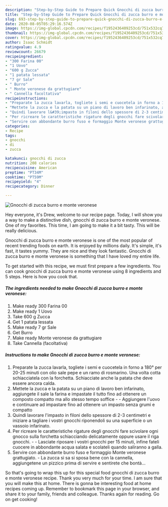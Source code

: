 ```yaml
---
description: "Step-by-Step Guide to Prepare Quick Gnocchi di zucca burro e monte veronese"
title: "Step-by-Step Guide to Prepare Quick Gnocchi di zucca burro e monte veronese"
slug: 693-step-by-step-guide-to-prepare-quick-gnocchi-di-zucca-burro-e-monte-veronese
date: 2020-08-05T05:29:16.574Z
image: https://img-global.cpcdn.com/recipes/f1952436409253cd/751x532cq70/gnocchi-di-zucca-burro-e-monte-veronese-recipe-main-photo.jpg
thumbnail: https://img-global.cpcdn.com/recipes/f1952436409253cd/751x532cq70/gnocchi-di-zucca-burro-e-monte-veronese-recipe-main-photo.jpg
cover: https://img-global.cpcdn.com/recipes/f1952436409253cd/751x532cq70/gnocchi-di-zucca-burro-e-monte-veronese-recipe-main-photo.jpg
author: Isaac Schmidt
ratingvalue: 4.9
reviewcount: 26679
recipeingredient:
- "300 Farina 00"
- "1 Uovo"
- "600 g Zucca"
- "1 patata lessata"
- "7 gr Sale"
- " Burro"
- " Monte veronese da grattugiare"
- " Cannella facoltativa"
recipeinstructions:
- "Preparate la zucca lavarla, togliete i semi e cuocetela in forno a 180° per 20-25 minuti con olio sale pepe e un ramo di rosmarino. Una volta cotta schiacciatela con la forchetta. Schiacciate anche la patata che deve essere ancora calda."
- "Mettete la zucca e la patata su un piano di lavoro ben infarinato, aggiungete il sale la farina e impastate il tutto fino ad ottenere un composto compatto ma allo stesso tempo soffice   Aggiungere l&#39;uovo e continuare ad impastare fino ad ottenere un impasto senza grumi e compatto"
- "Quindi lavorare l&#39;impasto in filoni dello spessore di 2-3 centimetri e iniziare a tagliare i vostri gnocchi riponendoli su una superficie o un vassoio infarinato."
- "Per ricreare le caratteristiche rigature degli gnocchi fare scivolare ogni gnocco sulla forchetta schiacciando delicatamente oppure usare il riga gnocchi.  Lasciate riposare i vostri gnocchi per 15 minuti, infine fateli cuocere in abbondante acqua salata e scolateli quando saliranno a galla."
- "Servire con abbondante burro fuso e formaggio Monte veronese grattugiato. La zucca si sa si sposa bene con la cannella, aggiungetene un pizzico prima di servire e sentirete che bontà..."
categories:
- Recipe
tags:
- gnocchi
- di
- zucca

katakunci: gnocchi di zucca 
nutrition: 208 calories
recipecuisine: American
preptime: "PT34M"
cooktime: "PT59M"
recipeyield: "4"
recipecategory: Dinner

---
```



![Gnocchi di zucca burro e monte veronese](https://img-global.cpcdn.com/recipes/f1952436409253cd/751x532cq70/gnocchi-di-zucca-burro-e-monte-veronese-recipe-main-photo.jpg)

Hey everyone, it's Drew, welcome to our recipe page. Today, I will show you a way to make a distinctive dish, gnocchi di zucca burro e monte veronese. One of my favorites. This time, I am going to make it a bit tasty. This will be really delicious.



Gnocchi di zucca burro e monte veronese is one of the most popular of recent trending foods on earth. It is enjoyed by millions daily. It's simple, it's fast, it tastes yummy. They are nice and they look fantastic. Gnocchi di zucca burro e monte veronese is something that I have loved my entire life.


To get started with this recipe, we must first prepare a few ingredients. You can cook gnocchi di zucca burro e monte veronese using 8 ingredients and 5 steps. Here is how you cook that.

<!--inarticleads1-->

##### The ingredients needed to make Gnocchi di zucca burro e monte veronese:

1. Make ready 300 Farina 00
1. Make ready 1 Uovo
1. Take 600 g Zucca
1. Get 1 patata lessata
1. Make ready 7 gr Sale
1. Get  Burro
1. Make ready  Monte veronese da grattugiare
1. Take  Cannella (facoltativa)




<!--inarticleads2-->

##### Instructions to make Gnocchi di zucca burro e monte veronese:

1. Preparate la zucca lavarla, togliete i semi e cuocetela in forno a 180° per 20-25 minuti con olio sale pepe e un ramo di rosmarino. Una volta cotta schiacciatela con la forchetta. Schiacciate anche la patata che deve essere ancora calda.
1. Mettete la zucca e la patata su un piano di lavoro ben infarinato, aggiungete il sale la farina e impastate il tutto fino ad ottenere un composto compatto ma allo stesso tempo soffice -   - Aggiungere l&#39;uovo e continuare ad impastare fino ad ottenere un impasto senza grumi e compatto
1. Quindi lavorare l&#39;impasto in filoni dello spessore di 2-3 centimetri e iniziare a tagliare i vostri gnocchi riponendoli su una superficie o un vassoio infarinato.
1. Per ricreare le caratteristiche rigature degli gnocchi fare scivolare ogni gnocco sulla forchetta schiacciando delicatamente oppure usare il riga gnocchi. -  - Lasciate riposare i vostri gnocchi per 15 minuti, infine fateli cuocere in abbondante acqua salata e scolateli quando saliranno a galla.
1. Servire con abbondante burro fuso e formaggio Monte veronese grattugiato. - La zucca si sa si sposa bene con la cannella, aggiungetene un pizzico prima di servire e sentirete che bontà...




So that's going to wrap this up for this special food gnocchi di zucca burro e monte veronese recipe. Thank you very much for your time. I am sure that you will make this at home. There is gonna be interesting food at home recipes coming up. Remember to bookmark this page in your browser, and share it to your family, friends and colleague. Thanks again for reading. Go on get cooking!
